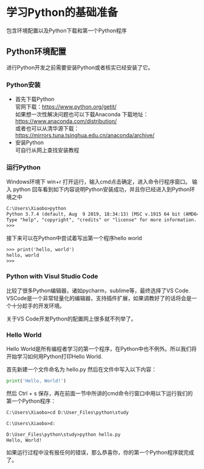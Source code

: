 # 学习Python的基础准备
包含环境配置以及Python下载和第一个Python程序

## Python环境配置
进行Python开发之前需要安装Python或者核实已经安装了它。

### Python安装
- 首先下载Python\
    官网下载：https://www.python.org/getit/ \
	如果想一次性解决问题也可以下载Anaconda
	下载地址：https://www.anaconda.com/distribution/ \
	或者也可以从清华源下载：https://mirrors.tuna.tsinghua.edu.cn/anaconda/archive/
- 安装Python\
    可自行从网上查找安装教程

### 运行Python
Windows环境下 win+r 打开运行，输入cmd点击确定，进入命令行程序窗口。
输入 python 回车看到如下内容说明Python安装成功，并且你已经进入到Python环境之中
```html
C:\Users\Xiaobo>python
Python 3.7.4 (default, Aug  9 2019, 18:34:13) [MSC v.1915 64 bit (AMD64)] :: Anaconda, Inc. on win32
Type "help", "copyright", "credits" or "license" for more information.
>>>
```
接下来可以在Python中尝试着写出第一个程序hello world
```html
>>> print('hello, world')
hello, world
>>>
```

### Python with Visul Studio Code
比较了很多Python编辑器，诸如pycharm，sublime等，最终选择了VS Code. VSCode是一个非常轻量化的编辑器，支持插件扩展，如果调教好了的话将会是一个十分趁手的开发环境。

关于VS Code开发Python的配置网上很多就不列举了。

### Hello World
Hello World是所有编程者学习的第一个程序，在Python中也不例外。所以我们将开始学习如何用Python打印Hello World.

首先新建一个文件命名为 hello.py 然后在文件中写入以下内容：
```python
print('Hello, World!')
```
然后 Ctrl + s 保存，再在前面一节中所讲的cmd命令行窗口中用以下运行我们的第一个Python程序：
```html
C:\Users\Xiaobo>cd D:\User_Files\python\study

C:\Users\Xiaobo>d:

D:\User_Files\python\study>python hello.py
Hello, World!
```
如果运行过程中没有报任何的错误，那么恭喜你，你的第一个Python程序就完成了。